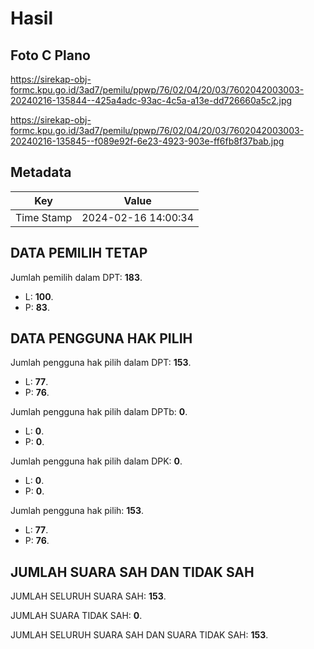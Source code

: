 # Hasil

## Foto C Plano

https://sirekap-obj-formc.kpu.go.id/3ad7/pemilu/ppwp/76/02/04/20/03/7602042003003-20240216-135844--425a4adc-93ac-4c5a-a13e-dd726660a5c2.jpg

https://sirekap-obj-formc.kpu.go.id/3ad7/pemilu/ppwp/76/02/04/20/03/7602042003003-20240216-135845--f089e92f-6e23-4923-903e-ff6fb8f37bab.jpg


## Metadata

| Key        | Value               |
| ---------- | ------------------- |
| Time Stamp | 2024-02-16 14:00:34 |


## DATA PEMILIH TETAP

Jumlah pemilih dalam DPT: **183**.
 * L: **100**.
 * P: **83**.

## DATA PENGGUNA HAK PILIH

Jumlah pengguna hak pilih dalam DPT: **153**.
 * L: **77**.
 * P: **76**.

Jumlah pengguna hak pilih dalam DPTb: **0**.
 * L: **0**.
 * P: **0**.

Jumlah pengguna hak pilih dalam DPK: **0**.
 * L: **0**.
 * P: **0**.

Jumlah pengguna hak pilih: **153**.
 * L: **77**.
 * P: **76**.

## JUMLAH SUARA SAH DAN TIDAK SAH

JUMLAH SELURUH SUARA SAH: **153**.

JUMLAH SUARA TIDAK SAH: **0**.

JUMLAH SELURUH SUARA SAH DAN SUARA TIDAK SAH: **153**.


